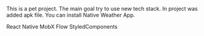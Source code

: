 This is a pet project. The main goal try to use new tech stack.
In project was added apk file. You can install Native Weather App.

React Native
MobX
Flow
StyledComponents
